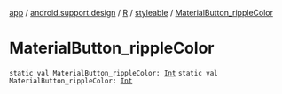 [app](../../../index.md) / [android.support.design](../../index.md) / [R](../index.md) / [styleable](index.md) / [MaterialButton_rippleColor](./-material-button_ripple-color.md)

# MaterialButton_rippleColor

`static val MaterialButton_rippleColor: `[`Int`](https://kotlinlang.org/api/latest/jvm/stdlib/kotlin/-int/index.html)
`static val MaterialButton_rippleColor: `[`Int`](https://kotlinlang.org/api/latest/jvm/stdlib/kotlin/-int/index.html)